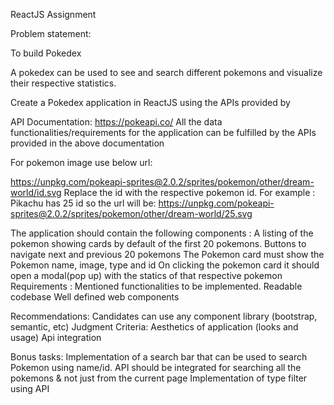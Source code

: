 ReactJS Assignment

Problem statement:
 
To build Pokedex


A pokedex can be used to see and search different pokemons and visualize their respective statistics.  


Create a Pokedex application in ReactJS using the APIs provided by


API Documentation: https://pokeapi.co/
All the data functionalities/requirements for the application can be fulfilled by the APIs provided in the above documentation
 
For pokemon image use below url:

https://unpkg.com/pokeapi-sprites@2.0.2/sprites/pokemon/other/dream-world/id.svg
Replace the id with the respective pokemon id.
For example :
Pikachu has 25 id so the url will be:
https://unpkg.com/pokeapi-sprites@2.0.2/sprites/pokemon/other/dream-world/25.svg

The application should contain the following components :
A listing of the pokemon showing cards by default of the first 20 pokemons.
Buttons to navigate next and previous 20 pokemons
The Pokemon card must show the Pokemon name, image, type and id
On clicking the pokemon card it should open a modal(pop up) with the statics of that respective pokemon
Requirements :
Mentioned functionalities to be implemented.
Readable codebase
Well defined web components
 
Recommendations:
Candidates can use any component library (bootstrap, semantic, etc)
Judgment Criteria:
Aesthetics of application (looks and usage)
Api integration
 
Bonus tasks:
Implementation of a search bar that can be used to search Pokemon using name/id. API should be integrated for searching all the pokemons & not just from the current page
Implementation of type filter using API


